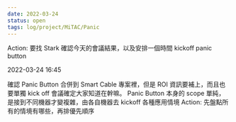 ```yaml
---
date: 2022-03-24
status: open
tags: log/project/MiTAC/Panic
---
```



Action: 要找 Stark 確認今天的會議結果，以及安排一個時間 kickoff panic button

2022-03-24 16:45

確認 Panic Button 合併到 Smart Cable 專案裡，但是 ROI 資訊要補上，而且也要單獨 kick off 會議確定大家知道在幹嘛。
Panic Button 本身的  scope 單純，是接到不同機器才變複雜，由各自機器去 kickoff 各種應用情境
Action: 先盤點所有的情境有哪些，再排優先順序